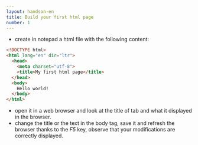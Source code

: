 ```yaml
---
layout: handson-en
title: Build your first html page
number: 1
---
```


- create in notepad a html file with the following content:

```html
<!DOCTYPE html>
<html lang="en" dir="ltr">
  <head>
    <meta charset="utf-8">
    <title>My first html page</title>
  </head>
  <body>
    Hello world!
  </body>
</html>
```
- open it in a web browser and look at the title of tab and what it displayed in the browser.
- change the title or the text in the body tag, save it and refresh the browser thanks to the *F5* key, observe that your modifications are correctly displayed.
